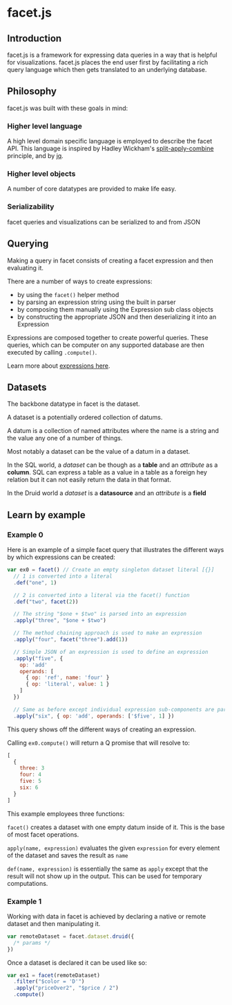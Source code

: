 # facet.js

## Introduction

facet.js is a framework for expressing data queries in a way that is helpful for visualizations.
facet.js places the end user first by facilitating a rich query language which then gets translated to an underlying database.

## Philosophy

facet.js was built with these goals in mind:

### Higher level language

A high level domain specific language is employed to describe the facet API.
This language is inspired by Hadley Wickham's [split-apply-combine](http://www.jstatsoft.org/v40/i01/paper) principle,
and by [jq](https://stedolan.github.io/jq/).

### Higher level objects

A number of core datatypes are provided to make life easy.

### Serializability

facet queries and visualizations can be serialized to and from JSON

## Querying

Making a query in facet consists of creating a facet expression and then evaluating it.

There are a number of ways to create expressions:

- by using the ```facet()``` helper method
- by parsing an expression string using the built in parser
- by composing them manually using the Expression sub class objects
- by constructing the appropriate JSON and then deserializing it into an Expression

Expressions are composed together to create powerful queries.
These queries, which can be computer on any supported database are then executed by calling ```.compute()```.

Learn more about [expressions here](expressions.md).

## Datasets

The backbone datatype in facet is the dataset.

A dataset is a potentially ordered collection of datums.

A datum is a collection of named attributes where the name is a string and the value any one of a number of things.

Most notably a dataset can be the value of a datum in a dataset.

In the SQL world, a *dataset* can be though as a **table** and an *attribute* as a **column**. SQL can express a table as a value
in a table as a foreign hey relation but it can not easily return the data in that format.

In the Druid world a *dataset* is a **datasource** and an *attribute* is a **field**

## Learn by example

### Example 0

Here is an example of a simple facet query that illustrates the different ways by which expressions can be created:

```javascript
var ex0 = facet() // Create an empty singleton dataset literal [{}]
  // 1 is converted into a literal
  .def("one", 1)

  // 2 is converted into a literal via the facet() function
  .def("two", facet(2))

  // The string "$one + $two" is parsed into an expression
  .apply("three", "$one + $two")

  // The method chaining approach is used to make an expression
  .apply("four", facet("three").add(1))

  // Simple JSON of an expression is used to define an expression
  .apply("five", {
    op: 'add'
    operands: [
      { op: 'ref', name: 'four' }
      { op: 'literal', value: 1 }
    ]
  })

  // Same as before except individual expression sub-components are parsed
  .apply("six", { op: 'add', operands: ['$five', 1] })
```

This query shows off the different ways of creating an expression.

Calling ```ex0.compute()``` will return a Q promise that will resolve to:

```javascript
[
  {
    three: 3
    four: 4
    five: 5
    six: 6
  }
]
```

This example employees three functions:

`facet()` creates a dataset with one empty datum inside of it. This is the base of most facet operations.

`apply(name, expression)` evaluates the given `expression` for every element of the dataset and saves the result as `name`

`def(name, expression)` is essentially the same as `apply` except that the result will not show up in the output.
This can be used for temporary computations.


### Example 1

Working with data in facet is achieved by declaring a native or remote dataset and then manipulating it.

```javascript
var remoteDataset = facet.dataset.druid({
  /* params */
})
```

Once a dataset is declared it can be used like so:

```javascript
var ex1 = facet(remoteDataset)
  .filter("$color = 'D'")
  .apply("priceOver2", "$price / 2")
  .compute()
```
